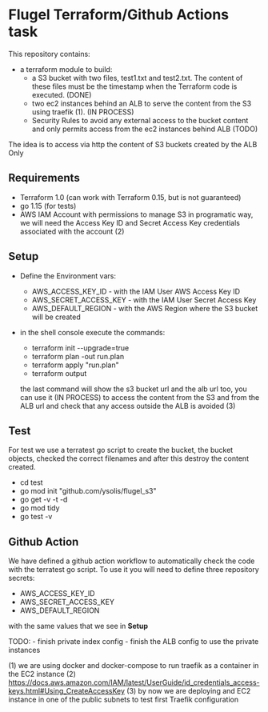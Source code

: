 # Flugel Terraform/Github Actions task

This repository contains:

- a terraform module to build:
	-	a S3 bucket with two files, test1.txt and test2.txt. The content of these files must be the timestamp when the Terraform code is executed. (DONE)
	-	two ec2 instances behind an ALB to serve the content from the S3 using traefik (1). (IN PROCESS)
	- Security Rules to avoid any external access to the bucket content and only permits access from the ec2 instances behind ALB (TODO)

The idea is to access via http the content of S3 buckets created  by the ALB Only

## Requirements

- Terraform 1.0 (can work with Terraform 0.15, but is not guaranteed)
- go 1.15 (for tests)
- AWS IAM Account with permissions to manage S3 in programatic way, we will need the Access Key ID and Secret Access Key credentials associated with the account (2)

## Setup

- Define the Environment vars:
	-	AWS_ACCESS_KEY_ID - with the IAM User AWS Access Key ID
	-	AWS_SECRET_ACCESS_KEY - with the IAM User Secret Access Key
	-	AWS_DEFAULT_REGION - with the AWS Region where the S3 bucket will be created
- in the shell console execute the commands:
	- terraform init --upgrade=true
	- terraform plan -out run.plan
	- terraform apply "run.plan"
	- terraform output

	the last command will show the s3 bucket url and the alb url too, you can use it (IN PROCESS) to access the content from the S3 and from the ALB url and check that any access outside the ALB is avoided (3)

## Test

For test we use a terratest go script to create the bucket, the bucket objects, checked the correct filenames and after this destroy the content created.

- cd test
-	go mod init "github.com/ysolis/flugel_s3"
-	go get -v -t -d
-	go mod tidy
-	go test -v

## Github Action

We have defined a github action workflow to automatically check the code with the terratest go script. To use it you will need to define three repository secrets:
-	AWS_ACCESS_KEY_ID
-	AWS_SECRET_ACCESS_KEY
-	AWS_DEFAULT_REGION

with the same values that we see in **Setup**



TODO:
	- finish private index config
	- finish the ALB config to use the private instances


(1) we are using docker and docker-compose to run traefik as a container in the EC2 instance
(2) https://docs.aws.amazon.com/IAM/latest/UserGuide/id_credentials_access-keys.html#Using_CreateAccessKey
(3) by now we are deploying and EC2 instance in one of the public subnets to test first Traefik configuration
